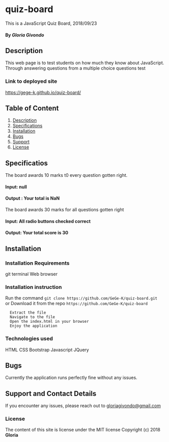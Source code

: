 # quiz-board
This is a JavaScript Quiz Board, 2018/09/23
#### By *Gloria Givondo*
## Description
This web page is to test students on how much they know about JavaScript. Through answering questions from a multiple choice questions test
### Link to deployed site
https://gege-k.github.io/quiz-board/
## Table of Content
1. [Description](#description)
2. [Specifications](#Specifications)
3. [Installation](#installation)
4. [Bugs](#bugs)
5. [Support](#support)
6. [License](#license)
## Specificatios
The board awards 10 marks t0 every question gotten right.
#### Input:  null
####  Output : Your total is NaN
The board awards 30 marks for all questions gotten right
#### Input: All radio buttons checked correct
#### Output: Your total score is 30
## Installation
### Installation Requirements
  git
  terminal
  Web browser
### Installation instruction
Run the command  ```git clone https://github.com/GeGe-K/quiz-board.git ```
or
Download it from the repo ```https://github.com/GeGe-K/quiz-board ```

```
  Extract the file
  Navigate to the file
  Open the index.html in your browser
  Enjoy the application
```
### Technologies used
HTML
CSS
Bootstrap
Javascript
JQuery
## Bugs
Currently the application runs perfectly fine without any issues.
## Support and Contact Details
If you encounter any issues, please reach out to gloriagivondo@gmail.com
### License
The content of this site is license under the MIT license
Copyright (c) 2018 **Gloria**
